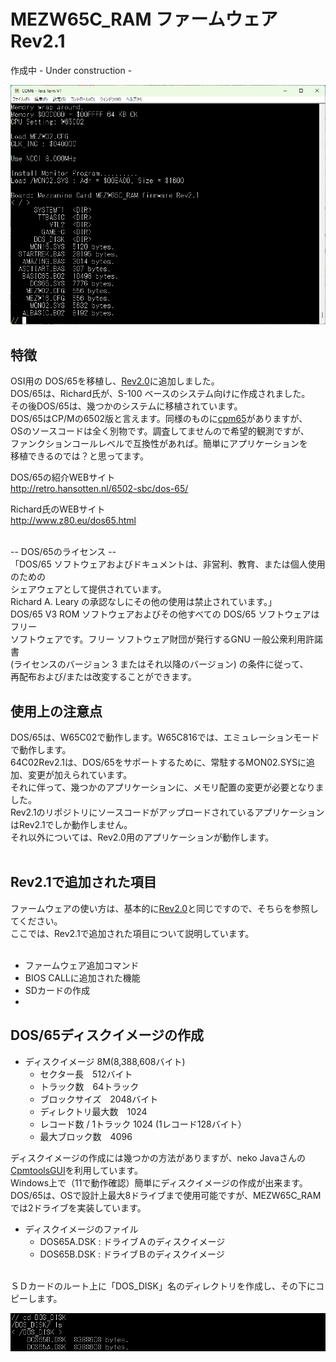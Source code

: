# MEZW65C_RAM ファームウェア Rev2.1
作成中 - Under construction -<br>

![](photo/Rev2.1opening.png)

## 特徴
  OSI用の DOS/65を移植し、[Rev2.0](https://github.com/akih-san/MEZW65C_RAM-Rev2.0/tree/main)に追加しました。<br>
  DOS/65は、Richard氏が、S-100 ベースのシステム向けに作成されました。<br>
  その後DOS/65は、幾つかのシステムに移植されています。<br>
  DOS/65はCP/Mの6502版と言えます。同様のものに[cpm65](https://github.com/davidgiven/cpm65?tab=readme-ov-file)がありますが、<br>
  OSのソースコードは全く別物です。調査してませんので希望的観測ですが、<br>
  ファンクションコールレベルで互換性があれば。簡単にアプリケーションを<br>
  移植できるのでは？と思ってます。<br>
  
  DOS/65の紹介WEBサイト<br>
  http://retro.hansotten.nl/6502-sbc/dos-65/
  
  Richard氏のWEBサイト<br>
  http://www.z80.eu/dos65.html
  
  <br>
   -- DOS/65のライセンス --<br>
  「DOS/65 ソフトウェアおよびドキュメントは、非営利、教育、または個人使用のための<br>
  シェアウェアとして提供されています。<br>
  Richard A. Leary の承認なしにその他の使用は禁止されています。」<br>
  DOS/65 V3 ROM ソフトウェアおよびその他すべての DOS/65 ソフトウェアはフリー<br> 
  ソフトウェアです。フリー ソフトウェア財団が発行するGNU 一般公衆利用許諾書 <br>
  (ライセンスのバージョン 3 またはそれ以降のバージョン) の条件に従って、<br>
  再配布および/または改変することができます。<br>

## 使用上の注意点
DOS/65は、W65C02で動作します。W65C816では、エミュレーションモードで動作します。<br>
64C02Rev2.1は、DOS/65をサポートするために、常駐するMON02.SYSに追加、変更が加えられています。<br>
それに伴って、幾つかのアプリケーションに、メモリ配置の変更が必要となりました。<br>
Rev2.1のリポジトリにソースコードがアップロードされているアプリケーションはRev2.1でしか動作しません。<br>
それ以外については、Rev2.0用のアプリケーションが動作します。<br>
<br>

## Rev2.1で追加された項目
  ファームウェアの使い方は、基本的に[Rev2.0](https://github.com/akih-san/MEZW65C_RAM-Rev2.0)と同じですので、そちらを参照してください。<br>
  ここでは、Rev2.1で追加された項目について説明しています。<br>
<br>

- ファームウェア追加コマンド
- BIOS CALLに追加された機能
- SDカードの作成
- 

## DOS/65ディスクイメージの作成
- ディスクイメージ 8M(8,388,608バイト)
  - セクター長　512バイト
  - トラック数　64トラック
  - ブロックサイズ　2048バイト
  - ディレクトリ最大数　1024
  - レコード数 / 1トラック 1024 (1レコード128バイト）
  - 最大ブロック数　4096
    
ディスクイメージの作成には幾つかの方法がありますが、neko Javaさんの[CpmtoolsGUI](http://star.gmobb.jp/koji/cgi/wiki.cgi?page=CpmtoolsGUI)を利用しています。<br>
Windows上で（11で動作確認）簡単にディスクイメージの作成が出来ます。<br>
DOS/65は、OSで設計上最大8ドライブまで使用可能ですが、MEZW65C_RAMでは2ドライブを実装しています。<br>
  - ディスクイメージのファイル<br>
    - DOS65A.DSK : ドライブＡのディスクイメージ<br>
    - DOS65B.DSK : ドライブＢのディスクイメージ<br>
<br>
ＳＤカードのルート上に「DOS_DISK」名のディレクトリを作成し、その下にコピーします。<br>

![](photo/dskimage.png)



